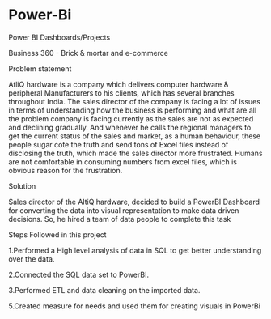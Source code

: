 # Power-Bi
Power BI Dashboards/Projects 


Business 360 - Brick & mortar and e-commerce

Problem statement

AtliQ hardware is a company which delivers computer hardware & peripheral Manufacturers to his clients, which has several branches throughout India. The sales director of the company is facing a lot of issues in terms of understanding how the business is performing and what are all the problem company is facing currently as the sales are not as expected and declining gradually. And whenever he calls the regional managers to get the current status of the sales and market, as a human behaviour, these people sugar cote the truth and send tons of Excel files instead of disclosing the truth, which made the sales director more frustrated. Humans are not comfortable in consuming numbers from excel files, which is obvious reason for the frustration.

Solution

Sales director of the AltiQ hardware, decided to build a PowerBI Dashboard for converting the data into visual representation to make data driven decisions. So, he hired a team of data people to complete this task

Steps Followed in this project

1.Performed a High level analysis of data in SQL to get better understanding over the data.

2.Connected the SQL data set to PowerBI.

3.Performed ETL and data cleaning on the imported data.

5.Created measure for needs and used them for creating visuals in PowerBi
